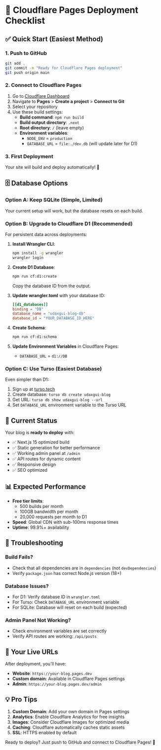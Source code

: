 # 🚀 Cloudflare Pages Deployment Checklist

## ✅ Quick Start (Easiest Method)

### 1. Push to GitHub
```bash
git add .
git commit -m "Ready for Cloudflare Pages deployment"
git push origin main
```

### 2. Connect to Cloudflare Pages
1. Go to [Cloudflare Dashboard](https://dash.cloudflare.com)
2. Navigate to **Pages** > **Create a project** > **Connect to Git**
3. Select your repository
4. Use these build settings:
   - **Build command**: `npm run build`
   - **Build output directory**: `.next`
   - **Root directory**: `/` (leave empty)
   - **Environment variables**:
     - `NODE_ENV` = `production`
     - `DATABASE_URL` = `file:./dev.db` (will update later for D1)

### 3. First Deployment
Your site will build and deploy automatically! 🎉

## 🗄️ Database Options

### Option A: Keep SQLite (Simple, Limited)
Your current setup will work, but the database resets on each build.

### Option B: Upgrade to Cloudflare D1 (Recommended)
For persistent data across deployments:

1. **Install Wrangler CLI**:
   ```bash
   npm install -g wrangler
   wrangler login
   ```

2. **Create D1 Database**:
   ```bash
   npm run cf:d1:create
   ```
   Copy the database ID from the output.

3. **Update wrangler.toml** with your database ID:
   ```toml
   [[d1_databases]]
   binding = "DB"
   database_name = "udaxgui-blog-db"
   database_id = "YOUR_DATABASE_ID_HERE"
   ```

4. **Create Schema**:
   ```bash
   npm run cf:d1:schema
   ```

5. **Update Environment Variables** in Cloudflare Pages:
   - `DATABASE_URL` = `d1://DB`

### Option C: Use Turso (Easiest Database)
Even simpler than D1:

1. Sign up at [turso.tech](https://turso.tech)
2. Create database: `turso db create udaxgui-blog`
3. Get URL: `turso db show udaxgui-blog --url`
4. Set `DATABASE_URL` environment variable to the Turso URL

## 🎯 Current Status

Your blog is **ready to deploy** with:
- ✅ Next.js 15 optimized build
- ✅ Static generation for better performance  
- ✅ Working admin panel at `/admin`
- ✅ API routes for dynamic content
- ✅ Responsive design
- ✅ SEO optimized

## 📊 Expected Performance

- **Free tier limits**:
  - 500 builds per month
  - 100GB bandwidth per month
  - 20,000 requests per month to D1
- **Speed**: Global CDN with sub-100ms response times
- **Uptime**: 99.9%+ availability

## 🔧 Troubleshooting

### Build Fails?
- Check that all dependencies are in `dependencies` (not `devDependencies`)
- Verify `package.json` has correct Node.js version (18+)

### Database Issues?
- For D1: Verify database ID in `wrangler.toml`
- For Turso: Check `DATABASE_URL` environment variable
- For SQLite: Database will reset on each build (expected)

### Admin Panel Not Working?
- Check environment variables are set correctly
- Verify API routes are working: `/api/posts`

## 🌟 Your Live URLs

After deployment, you'll have:
- **Website**: `https://your-blog.pages.dev`
- **Custom domain**: Available in Cloudflare Pages settings
- **Admin**: `https://your-blog.pages.dev/admin`

## 💡 Pro Tips

1. **Custom Domain**: Add your own domain in Pages settings
2. **Analytics**: Enable Cloudflare Analytics for free insights
3. **Images**: Consider Cloudflare Images for optimized media
4. **Caching**: Cloudflare automatically caches static assets
5. **SSL**: HTTPS enabled by default

Ready to deploy? Just push to GitHub and connect to Cloudflare Pages! 🚀